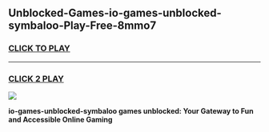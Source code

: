 
## Unblocked-Games-io-games-unblocked-symbaloo-Play-Free-8mmo7
<h3>
<a href="https://premium76.site?title=io-games-unblocked-symbaloo&ref=10A">CLICK TO PLAY</a></h3>
<hr>

<h3>
<a href="https://premium76.site?title=io-games-unblocked-symbaloo&ref=10A">CLICK 2 PLAY</a>
  
</h3>

<a href="https://premium76.site?title=io-games-unblocked-symbaloo&ref=10A"><img src="https://clearcache.store/games.png"></a>


**io-games-unblocked-symbaloo games unblocked: Your Gateway to Fun and Accessible Online Gaming**
